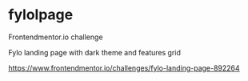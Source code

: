 # fylolpage
Frontendmentor.io challenge


Fylo landing page with dark theme and features grid

https://www.frontendmentor.io/challenges/fylo-landing-page-892264

